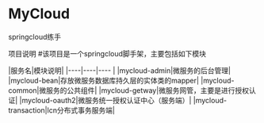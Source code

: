  MyCloud
 =====
springcloud练手



项目说明
#该项目是一个springcloud脚手架，主要包括如下模块

|服务名|模块说明|
|----|----|----        |
|mycloud-admin|微服务的后台管理|
|mycloud-bean|存放微服务数据库持久层的实体类的mapper|
|mycloud-common|微服务的公共组件|
|mycloud-getway|微服务网管，主要是进行授权认证|
|mycloud-oauth2|微服务统一授权认证中心（服务端）|
|mycloud-transaction|lcn分布式事务服务端|


